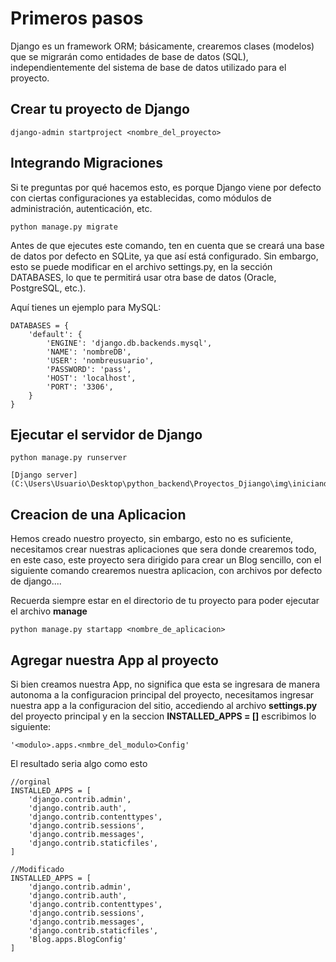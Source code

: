 # Primeros pasos

Django es un framework ORM; básicamente, crearemos clases (modelos) que se migrarán como entidades de base de datos (SQL), independientemente del sistema de base de datos utilizado para el proyecto.

## Crear tu proyecto de Django

    django-admin startproject <nombre_del_proyecto>

## Integrando Migraciones

Si te preguntas por qué hacemos esto, es porque Django viene por defecto con ciertas configuraciones ya establecidas, como módulos de administración, autenticación, etc.

    python manage.py migrate

Antes de que ejecutes este comando, ten en cuenta que se creará una base de datos por defecto en SQLite, ya que así está configurado. Sin embargo, esto se puede modificar en el archivo settings.py, en la sección DATABASES, lo que te permitirá usar otra base de datos (Oracle, PostgreSQL, etc.).

Aquí tienes un ejemplo para MySQL:

    DATABASES = {
        'default': {
            'ENGINE': 'django.db.backends.mysql',
            'NAME': 'nombreDB',
            'USER': 'nombreusuario',
            'PASSWORD': 'pass',
            'HOST': 'localhost',
            'PORT': '3306',
        }
    }

## Ejecutar el servidor de Django

    python manage.py runserver

    [Django server](C:\Users\Usuario\Desktop\python_backend\Proyectos_Djiango\img\iniciando_servidor.png)


## Creacion de una Aplicacion

Hemos creado nuestro proyecto, sin embargo, esto no es suficiente, necesitamos crear nuestras aplicaciones
que sera donde crearemos todo, en este caso, este proyecto sera dirigido para crear un Blog sencillo, con el siguiente comando crearemos nuestra aplicacion, con archivos por defecto de django....

Recuerda siempre estar en el directorio de tu proyecto para poder ejecutar el archivo **manage**

    python manage.py startapp <nombre_de_aplicacion>

## Agregar nuestra App al proyecto

Si bien creamos nuestra App, no significa que esta se ingresara de manera autonoma a la configuracion principal del proyecto, necesitamos ingresar nuestra app a la configuracion del sitio, accediendo al archivo **settings.py** del proyecto principal y en la seccion **INSTALLED_APPS = []** escribimos lo siguiente:

    '<modulo>.apps.<nmbre_del_modulo>Config'

El resultado seria algo como esto

    //orginal
    INSTALLED_APPS = [
        'django.contrib.admin',
        'django.contrib.auth',
        'django.contrib.contenttypes',
        'django.contrib.sessions',
        'django.contrib.messages',
        'django.contrib.staticfiles',
    ]

    //Modificado
    INSTALLED_APPS = [
        'django.contrib.admin',
        'django.contrib.auth',
        'django.contrib.contenttypes',
        'django.contrib.sessions',
        'django.contrib.messages',
        'django.contrib.staticfiles',
        'Blog.apps.BlogConfig'
    ]